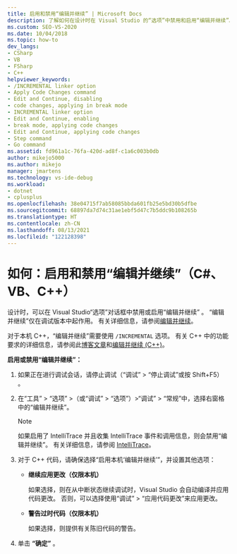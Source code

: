 ```yaml
---
title: 启用和禁用“编辑并继续” | Microsoft Docs
description: 了解如何在设计时在 Visual Studio 的“选项”中禁用和启用“编辑并继续”。 “编辑并继续”仅在调试版本中起作用。
ms.custom: SEO-VS-2020
ms.date: 10/04/2018
ms.topic: how-to
dev_langs:
- CSharp
- VB
- FSharp
- C++
helpviewer_keywords:
- /INCREMENTAL linker option
- Apply Code Changes command
- Edit and Continue, disabling
- code changes, applying in break mode
- INCREMENTAL linker option
- Edit and Continue, enabling
- break mode, applying code changes
- Edit and Continue, applying code changes
- Step command
- Go command
ms.assetid: fd961a1c-76fa-420d-ad8f-c1a6c003b0db
author: mikejo5000
ms.author: mikejo
manager: jmartens
ms.technology: vs-ide-debug
ms.workload:
- dotnet
- cplusplus
ms.openlocfilehash: 38e04715f7ab58085bbda601fb25e5bd30b5dfbe
ms.sourcegitcommit: 68897da7d74c31ae1ebf5d47c7b5ddc9b108265b
ms.translationtype: HT
ms.contentlocale: zh-CN
ms.lasthandoff: 08/13/2021
ms.locfileid: "122128398"
---
```

# <a name="how-to-enable-and-disable-edit-and-continue-c-vb-c"></a>如何：启用和禁用“编辑并继续”（C#、VB、C++）

设计时，可以在 Visual Studio“选项”对话框中禁用或启用“编辑并继续” 。 “编辑并继续”仅在调试版本中起作用。 有关详细信息，请参阅[编辑并继续](../debugger/edit-and-continue.md)。

对于本机 C++，“编辑并继续”需要使用 `/INCREMENTAL` 选项。 有关 C++ 中的功能要求的详细信息，请参阅此[博客文章](https://devblogs.microsoft.com/cppblog/c-edit-and-continue-in-visual-studio-2015-update-3/)和[编辑并继续 (C++)](../debugger/edit-and-continue-visual-cpp.md)。

**启用或禁用“编辑并继续”：**

1. 如果正在进行调试会话，请停止调试（“调试” > “停止调试”或按 Shift+F5）   。

1. 在“工具” > “选项” >（或“调试” > “选项”）>“调试” > “常规”中，选择右窗格中的“编辑并继续”。

    > [!NOTE]
    > 如果启用了 IntelliTrace 并且收集 IntelliTrace 事件和调用信息，则会禁用“编辑并继续”。 有关详细信息，请参阅 [IntelliTrace](../debugger/intellitrace.md)。

1. 对于 C++ 代码，请确保选择“启用本机‘编辑并继续’”，并设置其他选项：
    - **继续应用更改（仅限本机）**

      如果选择，则在从中断状态继续调试时，Visual Studio 会自动编译并应用代码更改。 否则，可以选择使用“调试” > “应用代码更改”来应用更改。

    - **警告过时代码（仅限本机）**

      如果选择，则提供有关陈旧代码的警告。

1. 单击 **“确定”** 。
